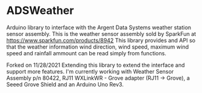 # ADSWeather
Arduino library to interface with the Argent Data Systems weather station sensor assembly. This is the weather sensor assembly sold by SparkFun at https://www.sparkfun.com/products/8942 This library provides and API so that the weather information wind direction, wind speed, maximum wind speed and rainfall ammount can be read simply from functions.

Forked on 11/28/2021
Extending this library to extend the interface and support more features.
I'm currently working with Weather Sensor Assembly p/n 80422, RJ11 WXLinkWR - Grove adapter (RJ11 -> Grove), a Seeed Grove Shield and an Arduino Uno Rev3.
